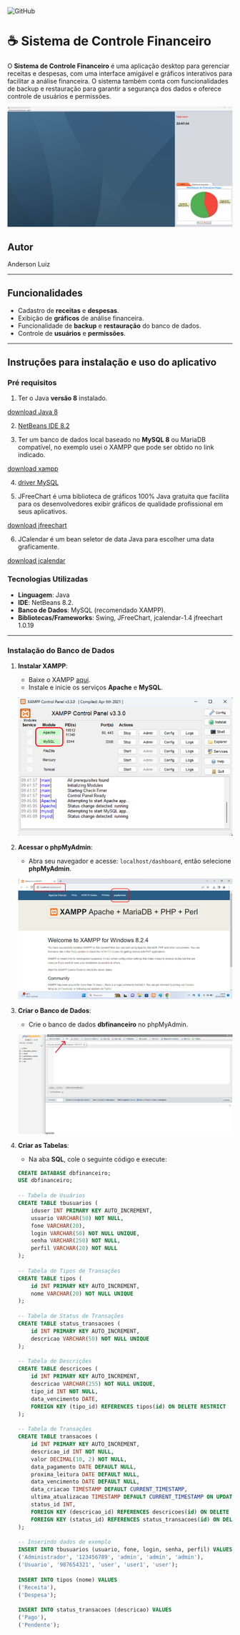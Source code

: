 ![GitHub](https://img.shields.io/github/license/professorjosedeassis/infoX)

# ☕ Sistema de Controle Financeiro
O **Sistema de Controle Financeiro** é uma aplicação desktop para gerenciar receitas e despesas, com uma interface amigável e gráficos interativos para facilitar a análise financeira. O sistema também conta com funcionalidades de backup e restauração para garantir a segurança dos dados e oferece controle de usuários e permissões.

![Sistema Controle Financeiro](https://github.com/alburilli/Sistema-de-Controle-Financeiro/blob/main/assets/Screenshot_1.png)

## Autor
Anderson Luiz

---

## Funcionalidades

- Cadastro de **receitas** e **despesas**.
- Exibição de **gráficos** de análise financeira.
- Funcionalidade de **backup** e **restauração** do banco de dados.
- Controle de **usuários** e **permissões**.

---

## Instruções para instalação e uso do aplicativo
### Pré requisitos
1) Ter o Java **versão 8** instalado.

[download Java 8](https://www.java.com/pt-BR/)

2) [NetBeans IDE 8.2](https://filehippo.com/download_netbeans/8.2/)

3) Ter um banco de dados local baseado no **MySQL 8** ou MariaDB compatível, no exemplo usei o XAMPP que pode ser obtido no link indicado.

[download xampp](https://www.apachefriends.org/)

4) [driver MySQL](https://dev.mysql.com/downloads/connector/j/)

5) JFreeChart é uma biblioteca de gráficos 100% Java gratuita que facilita para os desenvolvedores exibir gráficos de qualidade profissional em seus aplicativos.

[download jfreechart](https://sourceforge.net/projects/jfreechart/files/1.%20JFreeChart/1.0.19/)

6) JCalendar é um bean seletor de data Java para escolher uma data graficamente.

[download jcalendar](https://toedter.com/jcalendar/)



### Tecnologias Utilizadas

- **Linguagem**: Java
- **IDE**: NetBeans 8.2.
- **Banco de Dados**: MySQL (recomendado XAMPP).
- **Bibliotecas/Frameworks**: Swing, JFreeChart, jcalendar-1.4 jfreechart 1.0.19

---

### Instalação do Banco de Dados

1. **Instalar XAMPP**:
   - Baixe o XAMPP [aqui](https://www.apachefriends.org/).
   - Instale e inicie os serviços **Apache** e **MySQL**.

   ![XAMPP Start](https://github.com/alburilli/Sistema-de-Controle-Financeiro/blob/main/assets/Screenshot_2.png)

2. **Acessar o phpMyAdmin**:
   - Abra seu navegador e acesse: `localhost/dashboard`, então selecione **phpMyAdmin**.

   ![phpMyAdmin](https://github.com/alburilli/Sistema-de-Controle-Financeiro/blob/main/assets/Screenshot_3.png)

3. **Criar o Banco de Dados**:
   - Crie o banco de dados **dbfinanceiro** no phpMyAdmin.
   
   ![dbfinanceiro](https://github.com/alburilli/Sistema-de-Controle-Financeiro/blob/main/assets/Screenshot_4.png)

4. **Criar as Tabelas**:
   - Na aba **SQL**, cole o seguinte código e execute:

   ```sql
   CREATE DATABASE dbfinanceiro;
   USE dbfinanceiro;

   -- Tabela de Usuários
   CREATE TABLE tbusuarios (
       iduser INT PRIMARY KEY AUTO_INCREMENT,  
       usuario VARCHAR(50) NOT NULL,         
       fone VARCHAR(20),                    
       login VARCHAR(50) NOT NULL UNIQUE,  
       senha VARCHAR(250) NOT NULL,        
       perfil VARCHAR(20) NOT NULL        
   );

   -- Tabela de Tipos de Transações
   CREATE TABLE tipos (
       id INT PRIMARY KEY AUTO_INCREMENT,      
       nome VARCHAR(20) NOT NULL UNIQUE       
   );

   -- Tabela de Status de Transações
   CREATE TABLE status_transacoes (
       id INT PRIMARY KEY AUTO_INCREMENT,       
       descricao VARCHAR(50) NOT NULL UNIQUE    
   );

   -- Tabela de Descrições
   CREATE TABLE descricoes (
       id INT PRIMARY KEY AUTO_INCREMENT,       
       descricao VARCHAR(255) NOT NULL UNIQUE,  
       tipo_id INT NOT NULL,                    
       data_vencimento DATE,                    
       FOREIGN KEY (tipo_id) REFERENCES tipos(id) ON DELETE RESTRICT
   );

   -- Tabela de Transações
   CREATE TABLE transacoes (
       id INT PRIMARY KEY AUTO_INCREMENT,        
       descricao_id INT NOT NULL,                
       valor DECIMAL(10, 2) NOT NULL,            
       data_pagamento DATE DEFAULT NULL,         
       proxima_leitura DATE DEFAULT NULL,        
       data_vencimento DATE DEFAULT NULL,        
       data_criacao TIMESTAMP DEFAULT CURRENT_TIMESTAMP,
       ultima_atualizacao TIMESTAMP DEFAULT CURRENT_TIMESTAMP ON UPDATE CURRENT_TIMESTAMP,
       status_id INT,                            
       FOREIGN KEY (descricao_id) REFERENCES descricoes(id) ON DELETE RESTRICT,
       FOREIGN KEY (status_id) REFERENCES status_transacoes(id) ON DELETE RESTRICT
   );

   -- Inserindo dados de exemplo
   INSERT INTO tbusuarios (usuario, fone, login, senha, perfil) VALUES 
   ('Administrador', '123456789', 'admin', 'admin', 'admin'),
   ('Usuario', '987654321', 'user', 'user1', 'user');

   INSERT INTO tipos (nome) VALUES
   ('Receita'),
   ('Despesa');

   INSERT INTO status_transacoes (descricao) VALUES
   ('Pago'),
   ('Pendente');
